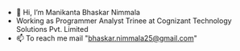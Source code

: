 - 👋 Hi, I’m Manikanta Bhaskar Nimmala
- Working as Programmer Analyst Trinee at Cognizant Technology Solutions Pvt. Limited
- 📫 To reach me mail "bhaskar.nimmala25@gmail.com"

<!---
mkbnimmala/Manikanta Bhaskar Nimmala is a ✨ special ✨ repository because its `README.md` (this file) appears on your GitHub profile.
You can click the Preview link to take a look at your changes.
--->
